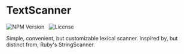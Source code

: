 # TextScanner
![NPM Version](https://img.shields.io/badge/VERSION-0.0.5-BC0000?logo=npm&style=for-the-badge) &nbsp;
![License](https://img.shields.io/badge/LICENSE-MIT-blue?style=for-the-badge)

Simple, convenient, but customizable lexical scanner. Inspired by, but distinct from, Ruby's StringScanner.